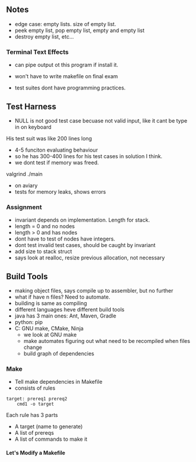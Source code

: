 ## Notes
- edge case: empty lists. size of empty list.
- peek empty list, pop empty list, empty and empty list
- destroy empty list, etc...

### Terminal Text Effects
- can pipe output ot this program if install it.

- won't have to write makefile on final exam
- test suites dont have programming practices.

## Test Harness
- NULL is not good test case becuase not valid input, like it cant be type in on keyboard


His test suit was like 200 lines long
- 4-5 funciton evaluating behaviour
- so he has 300-400 lines for his test cases in solution I think.
- we dont test if memory was freed.

valgrind ./main
- on aviary
- tests for memory leaks, shows errors

### Assignment
- invariant depends on implementation. Length for stack.
- length = 0 and no nodes
- length > 0 and has nodes
- dont have to test of nodes have integers.
- dont test invalid test cases, should be caught by invariant
- add size to stack struct
- says look at realloc, resize previous allocation, not necessary

## Build Tools
- making object files, says compile up to assembler, but no further
- what if have n files? Need to automate.
- building is same as compiling
- different languages heve different build tools
- java has 3 main ones: Ant, Maven, Gradle
- python: pip
- C: GNU make, CMake, Ninja
	- we look at GNU make
	- make automates figuring out what need to be recompiled when files change
	- build graph of dependencies

### Make
- Tell make dependencies in Makefile
- consists of rules

```
target: prereq1 prereq2
	cmd1 -o target
```

Each rule has 3 parts
- A target (name to generate)
- A list of prereqs
- A list of commands to make it

#### Let's Modify a Makefile


